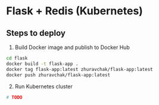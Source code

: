 # Flask + Redis (Kubernetes)

## Steps to deploy

1. Build Docker image and publish to Docker Hub

```bash
cd flask
docker build -t flask-app .
docker tag flask-app:latest zhuravchak/flask-app:latest
docker push zhuravchak/flask-app:latest
```

2. Run Kubernetes cluster

```bash
# TODO
```
